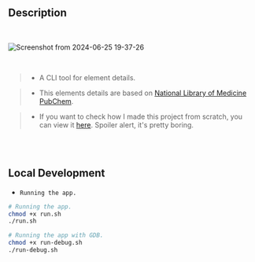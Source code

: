 ## Description

<br />

![Screenshot from 2024-06-25 19-37-26](https://github.com/kentlouisetonino/elementexplorer/assets/69438999/986c0323-2581-4788-95d4-a6081e41295a)


<br />

> - A CLI tool for element details.

> - This elements details are based on [National Library of Medicine PubChem](https://pubchem.ncbi.nlm.nih.gov/ptable/).

> - If you want to check how I made this project from scratch, you can view it [here](https://www.youtube.com/playlist?list=PLPks-uiro_XL84IxhrbVw2R9rOPb0lTuz). Spoiler alert, it's pretty boring.

<br />
<br />



## Local Development

- `Running the app.`

```sh
# Running the app.
chmod +x run.sh
./run.sh

# Running the app with GDB.
chmod +x run-debug.sh
./run-debug.sh
```

